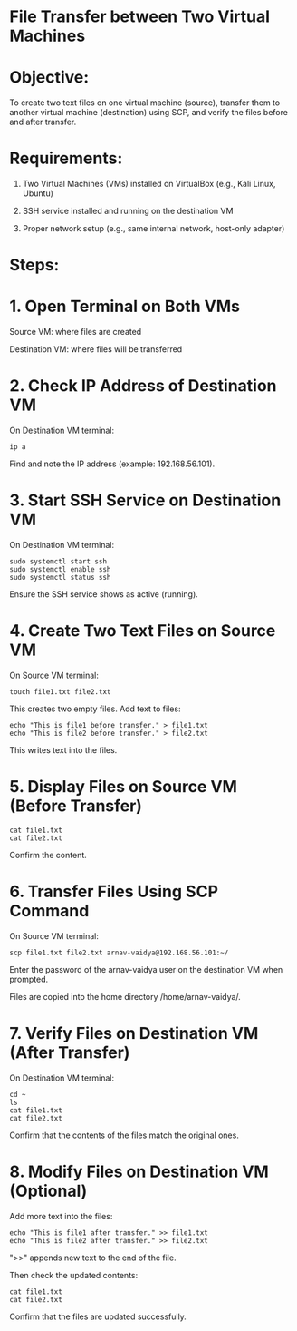 # File Transfer between Two Virtual Machines

# Objective:
To create two text files on one virtual machine (source),
transfer them to another virtual machine (destination) using SCP,
and verify the files before and after transfer.

# Requirements:
1. Two Virtual Machines (VMs) installed on VirtualBox (e.g., Kali Linux, Ubuntu)

2. SSH service installed and running on the destination VM

3. Proper network setup (e.g., same internal network, host-only adapter)

# Steps:

# 1. Open Terminal on Both VMs
Source VM: where files are created

Destination VM: where files will be transferred

# 2. Check IP Address of Destination VM
On Destination VM terminal:

    ip a

Find and note the IP address (example: 192.168.56.101).

# 3. Start SSH Service on Destination VM
On Destination VM terminal:

    sudo systemctl start ssh
    sudo systemctl enable ssh
    sudo systemctl status ssh

Ensure the SSH service shows as active (running).

# 4. Create Two Text Files on Source VM
On Source VM terminal:

    touch file1.txt file2.txt

This creates two empty files.
Add text to files:

    echo "This is file1 before transfer." > file1.txt
    echo "This is file2 before transfer." > file2.txt

This writes text into the files.

# 5. Display Files on Source VM (Before Transfer)

    cat file1.txt
    cat file2.txt

Confirm the content.

# 6. Transfer Files Using SCP Command
On Source VM terminal:

    scp file1.txt file2.txt arnav-vaidya@192.168.56.101:~/

Enter the password of the arnav-vaidya user on the destination VM when prompted.

Files are copied into the home directory /home/arnav-vaidya/.

# 7. Verify Files on Destination VM (After Transfer)
On Destination VM terminal:

    cd ~
    ls
    cat file1.txt
    cat file2.txt

Confirm that the contents of the files match the original ones.

# 8. Modify Files on Destination VM (Optional)
Add more text into the files:

    echo "This is file1 after transfer." >> file1.txt
    echo "This is file2 after transfer." >> file2.txt

">>" appends new text to the end of the file.

Then check the updated contents:

    cat file1.txt
    cat file2.txt

Confirm that the files are updated successfully.
